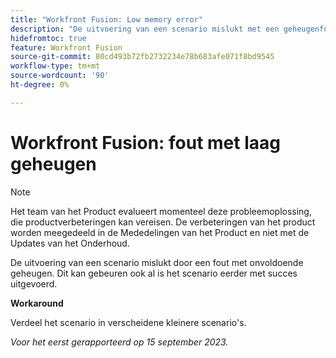 ```yaml
---
title: "Workfront Fusion: Low memory error"
description: "De uitvoering van een scenario mislukt met een geheugenfout. Dit kan gebeuren ook al is het scenario eerder met succes uitgevoerd."
hidefromtoc: true
feature: Workfront Fusion
source-git-commit: 80cd493b72fb2732234e78b683afe071f8bd9545
workflow-type: tm+mt
source-wordcount: '90'
ht-degree: 0%

---
```



# Workfront Fusion: fout met laag geheugen

>[!NOTE]
>
>Het team van het Product evalueert momenteel deze probleemoplossing, die productverbeteringen kan vereisen. De verbeteringen van het product worden meegedeeld in de Mededelingen van het Product en niet met de Updates van het Onderhoud.

De uitvoering van een scenario mislukt door een fout met onvoldoende geheugen. Dit kan gebeuren ook al is het scenario eerder met succes uitgevoerd.

**Workaround**

Verdeel het scenario in verscheidene kleinere scenario&#39;s.

_Voor het eerst gerapporteerd op 15 september 2023._
